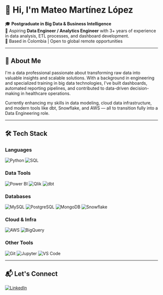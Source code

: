 # 👋 Hi, I'm Mateo Martínez López

🎓 **Postgraduate in Big Data & Business Intelligence**  
💼 Aspiring **Data Engineer / Analytics Engineer** with 3+ years of experience in data analysis, ETL processes, and dashboard development.  
📍 Based in Colombia | Open to global remote opportunities  

---

## 🚀 About Me

I'm a data professional passionate about transforming raw data into valuable insights and scalable solutions. With a background in engineering and specialized training in big data technologies, I've built dashboards, automated reporting pipelines, and contributed to data-driven decision-making in healthcare operations.

Currently enhancing my skills in data modeling, cloud data infrastructure, and modern tools like dbt, Snowflake, and AWS — all to transition fully into a Data Engineering role.

---

## 🛠️ Tech Stack

### Languages  
![Python](https://img.shields.io/badge/Python-3776AB?style=for-the-badge&logo=python&logoColor=white) ![SQL](https://img.shields.io/badge/SQL-4479A1?style=for-the-badge&logo=postgresql&logoColor=white)

### Data Tools  
![Power BI](https://img.shields.io/badge/Power%20BI-F2C811?style=for-the-badge&logo=powerbi&logoColor=black)  ![Qlik](https://img.shields.io/badge/Qlik-009845?style=for-the-badge&logo=qlik&logoColor=white)  ![dbt](https://img.shields.io/badge/dbt-FF694B?style=for-the-badge&logo=dbt&logoColor=white)  

### Databases 
![MySQL](https://img.shields.io/badge/MySQL-4479A1?style=for-the-badge&logo=mysql&logoColor=white) ![PostgreSQL](https://img.shields.io/badge/PostgreSQL-336791?style=for-the-badge&logo=postgresql&logoColor=white) ![MongoDB](https://img.shields.io/badge/MongoDB-47A248?style=for-the-badge&logo=mongodb&logoColor=white) ![Snowflake](https://img.shields.io/badge/Snowflake-009FF7?style=for-the-badge&logo=snowflake&logoColor=white)


### Cloud & Infra  
![AWS](https://img.shields.io/badge/AWS-232F3E?style=for-the-badge&logo=amazonaws&logoColor=white) ![BigQuery](https://img.shields.io/badge/BigQuery-4285F4?style=for-the-badge&logo=googlecloud&logoColor=white)  

### Other Tools  
![Git](https://img.shields.io/badge/Git-F05032?style=for-the-badge&logo=git&logoColor=white) ![Jupyter](https://img.shields.io/badge/Jupyter-F37626?style=for-the-badge&logo=jupyter&logoColor=white) ![VS Code](https://img.shields.io/badge/VS%20Code-007ACC?style=for-the-badge&logo=visual-studio-code&logoColor=white)


---

## 📬 Let's Connect

[![LinkedIn](https://img.shields.io/badge/LinkedIn-0077B5?style=for-the-badge&logo=linkedin&logoColor=white)](https://www.linkedin.com/in/mateo-mart%C3%ADnez-l%C3%B3pez-bdbi/)